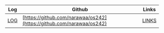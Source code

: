 | Log             | Github                                         | Links  |
|-----------------|------------------------------------------------|--------|
| [LOG](https://narawaa.github.io/os242/TXT/mylog.txt) | [https://github.com/narawaa/os242](https://github.com/narawaa/os242) | [LINKS](https://narawaa.github.io/os242/LINKS) |

